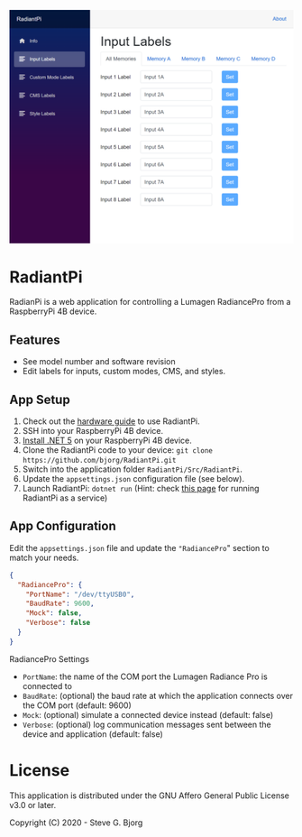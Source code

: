 ![RadiantPi Input Labels](Docs/InputLabels.png)

# RadiantPi

RadianPi is a web application for controlling a Lumagen RadiancePro from a RaspberryPi 4B device.

## Features

* See model number and software revision
* Edit labels for inputs, custom modes, CMS, and styles.

## App Setup

1. Check out the [hardware guide](Docs/Hardware.md) to use RadiantPi.
1. SSH into your RaspberryPi 4B device.
1. [Install .NET 5](https://www.petecodes.co.uk/install-and-use-microsoft-dot-net-5-with-the-raspberry-pi/) on your RaspberryPi 4B device.
1. Clone the RadiantPi code to your device: `git clone https://github.com/bjorg/RadiantPi.git`
1. Switch into the application folder `RadiantPi/Src/RadiantPi`.
1. Update the `appsettings.json` configuration file (see below).
1. Launch RadiantPi: `dotnet run` (Hint: check [this page](https://thomaslevesque.com/2018/04/17/hosting-an-asp-net-core-2-application-on-a-raspberry-pi/) for running RadiantPi as a service)

## App Configuration

Edit the `appsettings.json` file and update the `"RadiancePro`" section to match your needs.
```json
{
  "RadiancePro": {
    "PortName": "/dev/ttyUSB0",
    "BaudRate": 9600,
    "Mock": false,
    "Verbose": false
  }
}
```

RadiancePro Settings
* `PortName`: the name of the COM port the Lumagen Radiance Pro is connected to
* `BaudRate`: (optional) the baud rate at which the application connects over the COM port (default: 9600)
* `Mock`: (optional) simulate a connected device instead (default: false)
* `Verbose`: (optional) log communication messages sent between the device and application (default: false)

# License

This application is distributed under the GNU Affero General Public License v3.0 or later.

Copyright (C) 2020 - Steve G. Bjorg